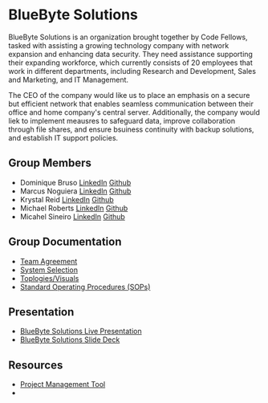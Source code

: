 # BlueByte Solutions

BlueByte Solutions is an organization brought together by Code Fellows, tasked with assisting a growing technology company with network expansion and enhancing data security. They need assistance supporting their expanding workforce, which currently consists of 20 employees that work in different departments, including Research and Development, Sales and Marketing, and IT Management.

The CEO of the company would like us to place an emphasis on a secure but efficient network that enables seamless communication between their office and home company's central server. Additionally, the company would liek to implement meausres to safeguard data, improve collaboration through file shares, and ensure bsuiness continuity with backup solutions, and establish IT support policies. 

## Group Members
- Dominique Bruso [LinkedIn]() [Github](https://github.com/nbruno)
- Marcus Noguiera [LinkedIn]() [Github](https://github.com/marcusvno)
- Krystal Reid [LinkedIn](https://www.linkedin.com/in/krystalbsreid/) [Github](https://github.com/thechaoskrys)
- Michael Roberts [LinkedIn](www.linkedin.com/in/michael-roberts33) [Github](https://github.com/Mjroberts7)
- Micahel Sineiro [LinkedIn]() [Github](https://github.com/KrustyKode)

## Group Documentation
- [Team Agreement](groupdocumentation/ops-301d14-group1-teamagreement.pdf)
- [System Selection](groupdocumentation/ops-301d14-group1-systemselection.pdf)
- [Toplogies/Visuals](groupdocumentation/topologies-visuals)
- [Standard Operating Procedures (SOPs)](groupdocumentation/sops)

## Presentation
- [BlueByte Solutions Live Presentation]()
- [BlueByte Solutions Slide Deck]()

## Resources
- [Project Management Tool]()
- 

